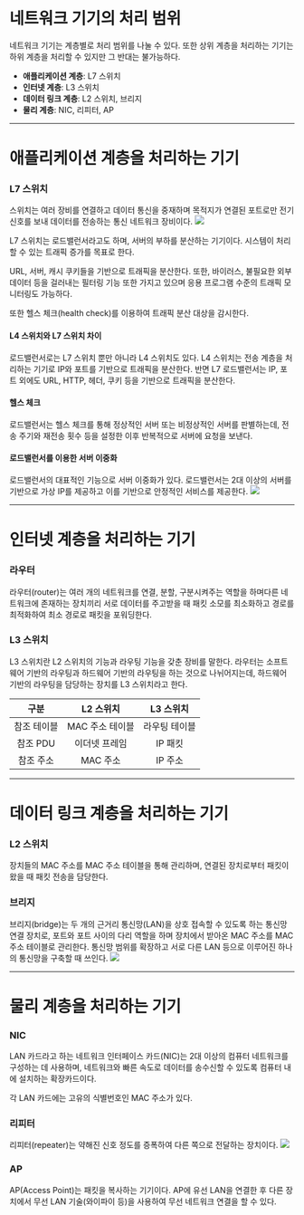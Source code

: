 # 네트워크 기기의 처리 범위
네트워크 기기는 계층별로 처리 범위를 나눌 수 있다. 또한 상위 계층을 처리하는 기기는 하위 계층을 처리할 수 있지만 그 반대는 불가능하다.

- **애플리케이션 계층**: L7 스위치
- **인터넷 계층**: L3 스위치
- **데이터 링크 계층**: L2 스위치, 브리지
- **물리 계층**: NIC, 리피터, AP
***

# 애플리케이션 계층을 처리하는 기기
### L7 스위치
스위치는 여러 장비를 연결하고 데이터 통신을 중재하며 목적지가 연결된 포트로만 전기 신호를 보내 데이터를 전송하는 통신 네트워크 장비이다.
![](https://velog.velcdn.com/images/pyoung/post/a59d503d-e6ac-475c-aaab-dc92d457f28a/image.png)

L7 스위치는 로드밸런서라고도 하며, 서버의 부하를 분산하는 기기이다. 시스템이 처리할 수 있는 트래픽 증가를 목표로 한다.

URL, 서버, 캐시 쿠키들을 기반으로 트래픽을 분산한다. 또한, 바이러스, 불필요한 외부 데이터 등을 걸러내는 필터링 기능 또한 가지고 있으며 응용 프로그램 수준의 트래픽 모니터링도 가능하다.

또한 헬스 체크(health check)를 이용하여 트래픽 분산 대상을 감시한다.

#### L4 스위치와 L7 스위치 차이
로드밸런서로는 L7 스위치 뿐만 아니라 L4 스위치도 있다. L4 스위치는 전송 계층을 처리하는 기기로 IP와 포트를 기반으로 트래픽을 분산한다. 반면 L7 로드밸런서는 IP, 포트 외에도 URL, HTTP, 헤더, 쿠키 등을 기반으로 트래픽을 분산한다.

#### 헬스 체크
로드밸런서는 헬스 체크를 통해 정상적인 서버 또는 비정상적인 서버를 판별하는데, 전송 주기와 재전송 횟수 등을 설정한 이후 반복적으로 서버에 요청을 보낸다.

#### 로드밸런서를 이용한 서버 이중화
로드밸런서의 대표적인 기능으로 서버 이중화가 있다. 로드밸런서는 2대 이상의 서버를 기반으로 가상 IP를 제공하고 이를 기반으로 안정적인 서비스를 제공한다.
![](https://velog.velcdn.com/images/pyoung/post/4b49bda2-b739-4dcb-94ad-f7424ab7c33b/image.png)

***

# 인터넷 계층을 처리하는 기기
### 라우터
라우터(router)는 여러 개의 네트워크를 연결, 분할, 구분시켜주는 역할을 하며다른 네트워크에 존재하는 장치끼리 서로 데이터를 주고받을 때 패킷 소모를 최소화하고 경로를 최적화하여 최소 경로로 패킷을 포워딩한다.

### L3 스위치
L3 스위치란 L2 스위치의 기능과 라우팅 기능을 갖춘 장비를 말한다. 라우터는 소프트웨어 기반의 라우팅과 하드웨어 기반의 라우팅을 하는 것으로 나뉘어지는데, 하드웨어 기반의 라우팅을 담당하는 장치를 L3 스위치라고 한다.

|구분|L2 스위치|L3 스위치|
|:-:|:-:|:-:|
|참조 테이블|MAC 주소 테이블|라우팅 테이블|
|참조 PDU|이더넷 프레임|IP 패킷|
|참조 주소|MAC 주소|IP 주소|
***

# 데이터 링크 계층을 처리하는 기기
### L2 스위치
장치들의 MAC 주소를 MAC 주소 테이블을 통해 관리하며, 연결된 장치로부터 패킷이 왔을 때 패킷 전송을 담당한다.

### 브리지
브리지(bridge)는 두 개의 근거리 통신망(LAN)을 상호 접속할 수 있도록 하는 통신망 연결 장치로, 포트와 포트 사이의 다리 역할을 하며 장치에서 받아온 MAC 주소를 MAC 주소 테이블로 관리한다. 통신망 범위를 확장하고 서로 다른 LAN 등으로 이루어진 하나의 통신망을 구축할 때 쓰인다.
![](https://velog.velcdn.com/images/pyoung/post/0b5f9b6d-c760-470c-a341-399123ba45cd/image.png)

***

# 물리 계층을 처리하는 기기
### NIC
LAN 카드라고 하는 네트워크 인터페이스 카드(NIC)는 2대 이상의 컴퓨터 네트워크를 구성하는 데 사용하며, 네트워크와 빠른 속도로 데이터를 송수신할 수 있도록 컴퓨터 내에 설치하는 확장카드이다.

각 LAN 카드에는 고유의 식별번호인 MAC 주소가 있다.

### 리피터
리피터(repeater)는 약해진 신호 정도를 증폭하여 다른 쪽으로 전달하는 장치이다.
![](https://velog.velcdn.com/images/pyoung/post/c9cc7a4c-3209-4d5f-b9c8-9ab560508770/image.png)

### AP
AP(Access Point)는 패킷을 복사하는 기기이다. AP에 유선 LAN을 연결한 후 다른 장치에서 무선 LAN 기술(와이파이 등)을 사용하여 무선 네트워크 연결을 할 수 있다.
